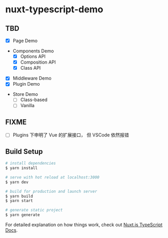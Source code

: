 # nuxt-typescript-demo

## TBD

- [x] Page Demo
- Components Demo
  - [x] Options API
  - [x] Composition API
  - [x] Class API
- [x] Middleware Demo
- [x] Plugin Demo
- Store Demo
  - [ ] Class-based
  - [ ] Vanilla

## FIXME

- [ ] Plugins 下申明了 Vue 的扩展接口， 但 VSCode 依然报错

## Build Setup

```bash
# install dependencies
$ yarn install

# serve with hot reload at localhost:3000
$ yarn dev

# build for production and launch server
$ yarn build
$ yarn start

# generate static project
$ yarn generate
```

For detailed explanation on how things work, check out [Nuxt.js TypeScript Docs](https://typescript.nuxtjs.org).
